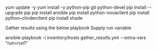 yum update -y
yum install -y python-pip git python-devel
pip install --upgrade pip
pip install ansible
pip install python-novaclient
pip install python-clinderclient
pip install shade

Gather results using the below playbook
Supply run variable 

ansible-playbook -i inventory/hosts gather_results.yml --extra-vars "run=run1"
